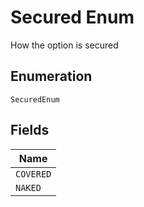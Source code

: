 
# Secured Enum

How the option is secured

## Enumeration

`SecuredEnum`

## Fields

| Name |
|  --- |
| `COVERED` |
| `NAKED` |

